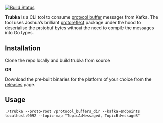 [![Build Status](https://travis-ci.org/xitonix/trubka.svg?branch=master)](https://travis-ci.org/xitonix/trubka)

**Trubka** Is a CLI tool to consume [protocol buffer](https://developers.google.com/protocol-buffers/) messages from Kafka. The tool uses Joshua's brilliant [protoreflect](https://github.com/jhump/protoreflect) package under the hood to deserialise the protobuf bytes without the need to compile the messages into Go types.



## Installation

Clone the repo locally and build trubka from source

**OR**

Download the pre-built binaries for the platform of your choice from the [releases](https://github.com/xitonix/trubka/releases) page.



## Usage

```shell
./trubka --proto-root /protocol_buffers_dir --kafka-endpoints localhost:9092 --topic-map "TopicA:MessageA, TopicB:MessageB"
```